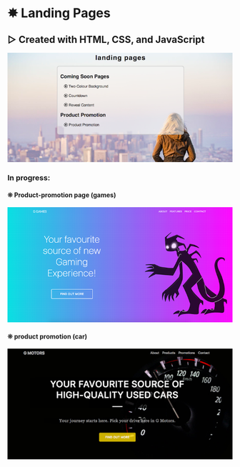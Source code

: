# ✸ Landing Pages
## ▷ Created with HTML, CSS, and JavaScript

![Alt text](/images/landing-pages.png?raw=true "landing pages")


### In progress:
#### ❊ Product-promotion page (games)

![Alt text](/images/product-promo-two.png?raw=true "product promotion games")

#### ❊ product promotion (car)
![Alt text](/images/product-promo.png?raw=true "product promotion cars")
